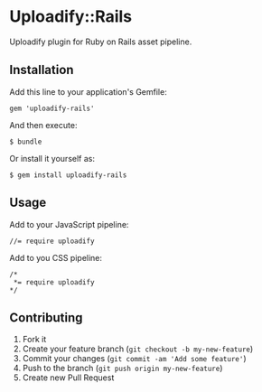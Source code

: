 # Uploadify::Rails

Uploadify plugin for Ruby on Rails asset pipeline.

## Installation

Add this line to your application's Gemfile:

    gem 'uploadify-rails'

And then execute:

    $ bundle

Or install it yourself as:

    $ gem install uploadify-rails

## Usage

Add to your JavaScript pipeline:

    //= require uploadify

Add to you CSS pipeline:

    /*
     *= require uploadify
    */

## Contributing

1. Fork it
2. Create your feature branch (`git checkout -b my-new-feature`)
3. Commit your changes (`git commit -am 'Add some feature'`)
4. Push to the branch (`git push origin my-new-feature`)
5. Create new Pull Request
